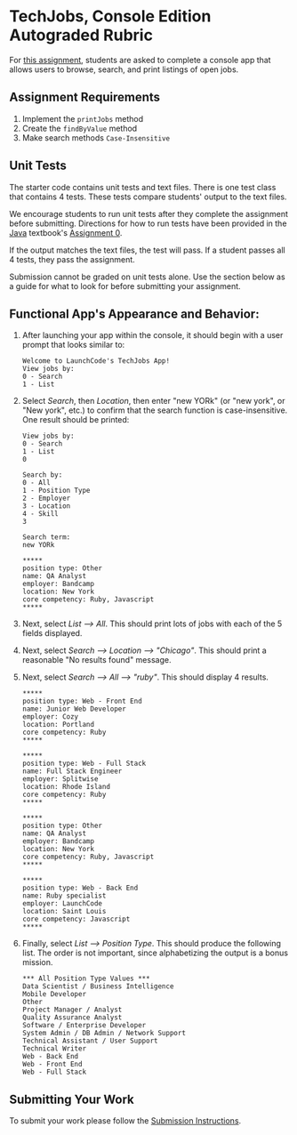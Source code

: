 # TechJobs, Console Edition Autograded Rubric

For [this assignment](https://education.launchcode.org/java-web-dev-curriculum/assignments/techjobs-console), students
are asked to complete a console app that allows users to browse, search, and print listings of open jobs.

## Assignment Requirements

1. Implement the `printJobs` method
2. Create the `findByValue` method
3. Make search methods `Case-Insensitive`

## Unit Tests

The starter code contains unit tests and text files. There is one test class that contains 4 tests. These tests compare
students' output to the text files.

We encourage students to run unit tests after they complete the assignment before submitting. Directions for how to run
tests have been provided in the [Java](https://education.launchcode.org/java-web-dev-curriculum/)
textbook's [Assignment 0](https://education.launchcode.org/java-web-dev-curriculum/assignments/hello-world).

If the output matches the text files, the test will pass. If a student passes all 4 tests, they pass the assignment.

Submission cannot be graded on unit tests alone. Use the section below as a guide for what to look for before submitting
your assignment.

## Functional App's Appearance and Behavior:

1) After launching your app within the console, it should begin with a user prompt that looks similar to:

   ``` 
   Welcome to LaunchCode's TechJobs App!
   View jobs by:
   0 - Search
   1 - List
   ```

2) Select *Search*, then *Location*, then enter "new YORk" (or "new york", or "New york", etc.) to confirm that the
   search function is case-insensitive. One result should be printed:

   ```
   View jobs by:
   0 - Search
   1 - List
   0
 
   Search by:
   0 - All
   1 - Position Type
   2 - Employer
   3 - Location
   4 - Skill
   3
 
   Search term:
   new YORk
   ```

   ```
   *****
   position type: Other
   name: QA Analyst
   employer: Bandcamp
   location: New York
   core competency: Ruby, Javascript
   *****
   ```

3) Next, select *List --> All*. This should print lots of jobs with each of the 5 fields displayed.
4) Next, select *Search --> Location --> "Chicago"*. This should print a reasonable "No results found" message.
5) Next, select *Search --> All --> "ruby"*. This should display 4 results.

   ```
   *****
   position type: Web - Front End
   name: Junior Web Developer
   employer: Cozy
   location: Portland
   core competency: Ruby
   *****
 
   *****
   position type: Web - Full Stack
   name: Full Stack Engineer
   employer: Splitwise
   location: Rhode Island
   core competency: Ruby
   *****
 
   *****
   position type: Other
   name: QA Analyst
   employer: Bandcamp
   location: New York
   core competency: Ruby, Javascript
   *****
      
   *****
   position type: Web - Back End
   name: Ruby specialist
   employer: LaunchCode
   location: Saint Louis
   core competency: Javascript
   *****
   ```

6) Finally, select *List --> Position Type*. This should produce the following list. The order is not important, since
   alphabetizing the output is a bonus mission.

   ```
   *** All Position Type Values ***
   Data Scientist / Business Intelligence
   Mobile Developer
   Other
   Project Manager / Analyst
   Quality Assurance Analyst
   Software / Enterprise Developer
   System Admin / DB Admin / Network Support
   Technical Assistant / User Support
   Technical Writer
   Web - Back End
   Web - Front End
   Web - Full Stack
   ```   

## Submitting Your Work

To submit your work please follow
the [Submission Instructions](https://education.launchcode.org/java-web-dev-curriculum/assignments/hello-world/index.html#submitting-your-work-on-canvas).
